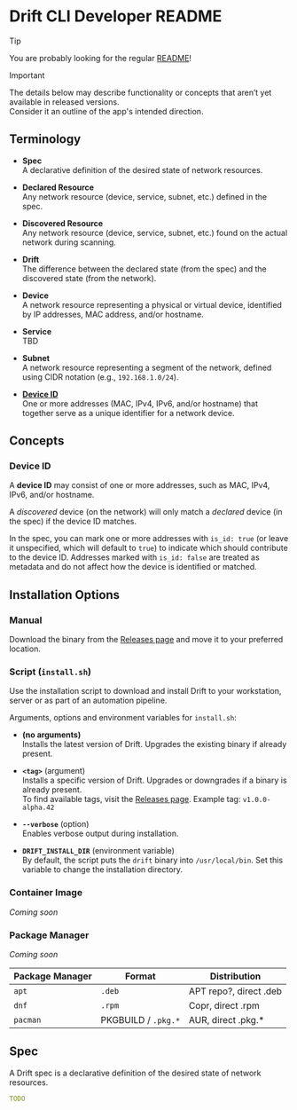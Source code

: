 # Drift CLI Developer README

> [!TIP]
> You are probably looking for the regular [README](./README.md)!

> [!IMPORTANT]
> The details below may describe functionality or concepts that aren’t yet available in released versions.  
> Consider it an outline of the app's intended direction.

## Terminology

- **Spec**  
  A declarative definition of the desired state of network resources.

- **Declared Resource**  
  Any network resource (device, service, subnet, etc.) defined in the spec.

- **Discovered Resource**  
  Any network resource (device, service, subnet, etc.) found on the actual network during scanning.

- **Drift**  
  The difference between the declared state (from the spec) and the discovered state (from the network).

- **Device**  
  A network resource representing a physical or virtual device, identified by IP addresses, MAC address, and/or
  hostname.

- **Service**  
  TBD

- **Subnet**  
  A network resource representing a segment of the network, defined using CIDR notation (e.g., `192.168.1.0/24`).

- **[Device ID](#device-id)**  
  One or more addresses (MAC, IPv4, IPv6, and/or hostname) that together serve as a unique identifier for a network
  device.

## Concepts

### Device ID

A **device ID** may consist of one or more addresses, such as MAC, IPv4, IPv6, and/or hostname.

A *discovered* device (on the network) will only match a *declared* device (in the spec) if the device ID matches.

In the spec, you can mark one or more addresses with `is_id: true` (or leave it unspecified, which will default to
`true`) to indicate which should contribute to the device ID. Addresses marked with `is_id: false` are treated as
metadata and do not affect how the device is identified or matched.

## Installation Options

### Manual

Download the binary from the [Releases page](https://github.com/hojmark/drift/releases) and move it to your preferred
location.

### Script (`install.sh`)

Use the installation script to download and install Drift to your workstation, server or as part of an automation
pipeline.

Arguments, options and environment variables for `install.sh`:

- **(no arguments)**  
  Installs the latest version of Drift. Upgrades the existing binary if already present.

- **`<tag>`** (argument)  
  Installs a specific version of Drift. Upgrades or downgrades if a binary is already present.  
  To find available tags, visit the [Releases page](https://github.com/hojmark/drift/releases).
  Example tag: `v1.0.0-alpha.42`

- **`--verbose`** (option)  
  Enables verbose output during installation.

- **`DRIFT_INSTALL_DIR`** (environment variable)  
  By default, the script puts the `drift` binary into `/usr/local/bin`. Set this variable to change the installation
  directory.

### Container Image

_Coming soon_

### Package Manager

_Coming soon_

| Package Manager | Format              | Distribution           |
|-----------------|---------------------|------------------------|
| `apt`           | `.deb`              | APT repo?, direct .deb |
| `dnf`           | `.rpm`              | Copr, direct .rpm      |
| `pacman`        | PKGBUILD / `.pkg.*` | AUR, direct .pkg.*     |

## Spec

A Drift spec is a declarative definition of the desired state of network resources.

```yaml
TODO
```
